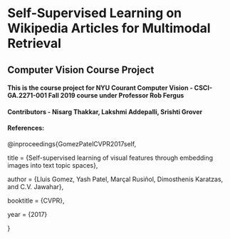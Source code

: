 # Self-Supervised Learning on Wikipedia Articles for Multimodal Retrieval

## Computer Vision Course Project
#### This is the course project for NYU Courant Computer Vision - CSCI-GA.2271-001 Fall 2019 course under Professor Rob Fergus

#### Contributors - Nisarg Thakkar, Lakshmi Addepalli, Srishti Grover


#### References:
@inproceedings{GomezPatelCVPR2017self,

  title     = {Self-supervised learning of visual features through embedding images into text topic spaces},
  
  author    = {Lluis Gomez, Yash Patel, Marçal Rusiñol, Dimosthenis Karatzas, and C.V. Jawahar},
  
  booktitle = {CVPR},
  
  year      = {2017}
  
}

